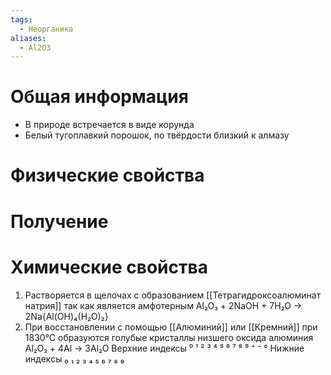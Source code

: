 ```yaml
---
tags:
  - Неорганика
aliases:
  - Al2O3
---
```

# Общая информация
- В природе встречается в виде корунда
- Белый тугоплавкий порошок, по твёрдости близкий к алмазу
# Физические свойства
# Получение
# Химические свойства
1. Растворяется в щелочах с образованием [[Тетрагидроксоалюминат натрия]] так как является амфотерным
				Al₂O₃ + 2NaOH + 7H₂O → 2Na{Al(OH)₄(H₂O)₂}
2. При восстановлении с помощью [[Алюминий]] или [[Кремний]] при 1830°С образуются голубые кристаллы низшего оксида алюминия
						Al₂O₃ + 4Al → 3Al₂O
Верхние индексы ⁰ ¹ ² ³ ⁴ ⁵ ⁶ ⁷ ⁸ ⁹ ⁺ ⁻ °
Нижние индексы ₀ ₁ ₂ ₃ ₄ ₅ ₆ ₇ ₈ ₉ 